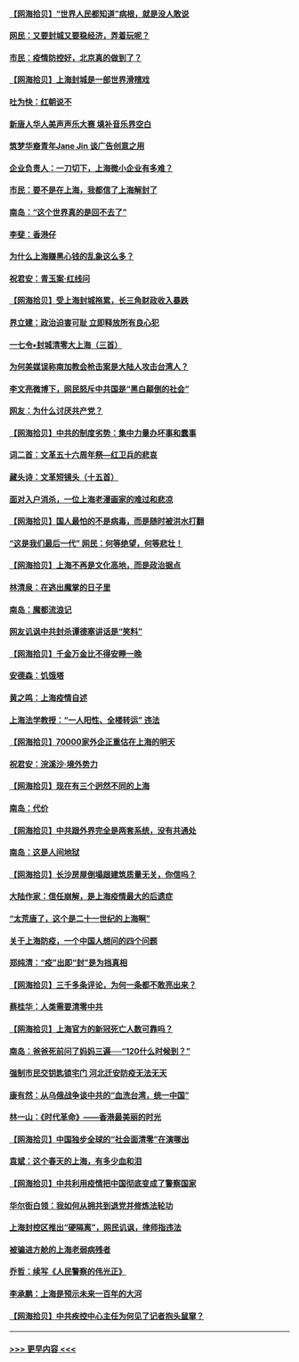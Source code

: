 #### [【网海拾贝】“世界人民都知道”病根，就是没人敢说](../pages/nsc993/n13747347.md?t=05310851) 
#### [网民：又要封城又要稳经济，弄着玩呢？](../pages/nsc993/n13747327.md?t=05310851) 
#### [市民：疫情防控好，北京真的做到了？](../pages/nsc993/n13746694.md?t=05310851) 
#### [【网海拾贝】上海封城是一部世界滑稽戏](../pages/nsc993/n13746605.md?t=05310851) 
#### [吐为快：红朝说不](../pages/nsc993/n13746172.md?t=05310851) 
#### [新唐人华人美声声乐大赛 填补音乐界空白](../pages/nsc993/n13746123.md?t=05310851) 
#### [筑梦华裔青年Jane Jin 谈广告创意之用](../pages/nsc993/n13743806.md?t=05310851) 
#### [企业负责人：一刀切下，上海微小企业有多难？](../pages/nsc993/n13745707.md?t=05310851) 
#### [市民：要不是在上海，我都信了上海解封了](../pages/nsc993/n13744901.md?t=05310851) 
#### [南岛：“这个世界真的是回不去了”](../pages/nsc993/n13744880.md?t=05310851) 
#### [李斐：香港仔](../pages/nsc993/n13744441.md?t=05310851) 
#### [为什么上海赚黑心钱的乱象这么多？](../pages/nsc993/n13743981.md?t=05310851) 
#### [祝君安：青玉案·红线问](../pages/nsc993/n13743436.md?t=05310851) 
#### [【网海拾贝】受上海封城拖累，长三角财政收入暴跌](../pages/nsc993/n13742554.md?t=05310851) 
#### [界立建：政治迫害可耻 立即释放所有良心犯](../pages/nsc993/n13741069.md?t=05310851) 
#### [一七令▪封城清零大上海（三首）](../pages/nsc993/n13741070.md?t=05310851) 
#### [为何美媒误称南加教会枪击案是大陆人攻击台湾人？](../pages/nsc993/n13740366.md?t=05310851) 
#### [李文亮微博下，网民怒斥中共国是“黑白颠倒的社会”](../pages/nsc993/n13739600.md?t=05310851) 
#### [网友：为什么讨厌共产党？](../pages/nsc993/n13739580.md?t=05310851) 
#### [【网海拾贝】中共的制度劣势：集中力量办坏事和蠢事](../pages/nsc993/n13739491.md?t=05310851) 
#### [词二首：文革五十六周年祭—红卫兵的悲哀](../pages/nsc993/n13738644.md?t=05310851) 
#### [藏头诗：文革短镜头（十五首）](../pages/nsc993/n13737993.md?t=05310851) 
#### [面对入户消杀，一位上海老漫画家的难过和悲凉](../pages/nsc993/n13737703.md?t=05310851) 
#### [【网海拾贝】国人最怕的不是病毒，而是随时被洪水打翻](../pages/nsc993/n13737687.md?t=05310851) 
#### [“这是我们最后一代” 网民：何等绝望，何等悲壮！](../pages/nsc993/n13737647.md?t=05310851) 
#### [【网海拾贝】上海不再是文化高地，而是政治据点](../pages/nsc993/n13735354.md?t=05310851) 
#### [林清泉：在逃出魔掌的日子里](../pages/nsc993/n13733918.md?t=05310851) 
#### [南岛：魔都流浪记](../pages/nsc993/n13735342.md?t=05310851) 
#### [网友讥讽中共封杀谭德塞讲话是“笑料”](../pages/nsc993/n13735319.md?t=05310851) 
#### [【网海拾贝】千金万金比不得安睡一晚](../pages/nsc993/n13731924.md?t=05310851) 
#### [安德森：饥饿塔](../pages/nsc993/n13731189.md?t=05310851) 
#### [黄之鸣：上海疫情自述](../pages/nsc993/n13731186.md?t=05310851) 
#### [上海法学教授：“一人阳性、全楼转运” 违法](../pages/nsc993/n13731029.md?t=05310851) 
#### [【网海拾贝】70000家外企正重估在上海的明天](../pages/nsc993/n13730549.md?t=05310851) 
#### [祝君安：浣溪沙‧境外势力](../pages/nsc993/n13729451.md?t=05310851) 
#### [【网海拾贝】现在有三个迥然不同的上海](../pages/nsc993/n13728664.md?t=05310851) 
#### [南岛：代价](../pages/nsc993/n13728623.md?t=05310851) 
#### [【网海拾贝】中共跟外界完全是两套系统，没有共通处](../pages/nsc993/n13726952.md?t=05310851) 
#### [南岛：这是人间地狱](../pages/nsc993/n13726950.md?t=05310851) 
#### [【网海拾贝】长沙房屋倒塌跟建筑质量无关，你信吗？](../pages/nsc993/n13726099.md?t=05310851) 
#### [大陆作家：信任崩解，是上海疫情最大的后遗症](../pages/nsc993/n13726083.md?t=05310851) 
#### [“太荒唐了，这个是二十一世纪的上海啊”](../pages/nsc993/n13725520.md?t=05310851) 
#### [关于上海防疫，一个中国人想问的四个问题](../pages/nsc993/n13725367.md?t=05310851) 
#### [郑纯清：“疫”出即“封”是为挡真相](../pages/nsc993/n13724933.md?t=05310851) 
#### [【网海拾贝】三千多条评论，为何一条都不敢亮出来？](../pages/nsc993/n13723827.md?t=05310851) 
#### [蔡桂华：人类需要清零中共](../pages/nsc993/n13723298.md?t=05310851) 
#### [【网海拾贝】上海官方的新冠死亡人数可靠吗？](../pages/nsc993/n13722405.md?t=05310851) 
#### [南岛：爸爸死前问了妈妈三遍──“120什么时候到？”](../pages/nsc993/n13722393.md?t=05310851) 
#### [强制市民交钥匙锁宅门  河北迁安防疫无法无天](../pages/nsc993/n13722388.md?t=05310851) 
#### [康有然：从乌俄战争谈中共的“血洗台湾，统一中国”](../pages/nsc993/n13722349.md?t=05310851) 
#### [林一山：《时代革命》——香港最美丽的时光](../pages/nsc993/n13717794.md?t=05310851) 
#### [【网海拾贝】中国独步全球的“社会面清零”在演哪出](../pages/nsc993/n13721688.md?t=05310851) 
#### [袁斌：这个春天的上海，有多少血和泪](../pages/nsc993/n13721662.md?t=05310851) 
#### [【网海拾贝】中共利用疫情把中国彻底变成了警察国家](../pages/nsc993/n13720045.md?t=05310851) 
#### [华尔街白领：我如何从拥共到退党并修炼法轮功](../pages/nsc993/n13719513.md?t=05310851) 
#### [上海封控区推出“硬隔离”，网民讥讽，律师指违法](../pages/nsc993/n13720029.md?t=05310851) 
#### [被骗进方舱的上海老弱病残者](../pages/nsc993/n13720011.md?t=05310851) 
#### [乔哲：续写《人民警察的伟光正》](../pages/nsc993/n13719984.md?t=05310851) 
#### [李承鹏：上海是预示未来一百年的大河](../pages/nsc993/n13719506.md?t=05310851) 
#### [【网海拾贝】中共疾控中心主任为何见了记者抱头鼠窜？](../pages/nsc993/n13719486.md?t=05310851) 

----
#### [ >>> 更早内容 <<< ](../indexes/nsc993-earlier.md)
